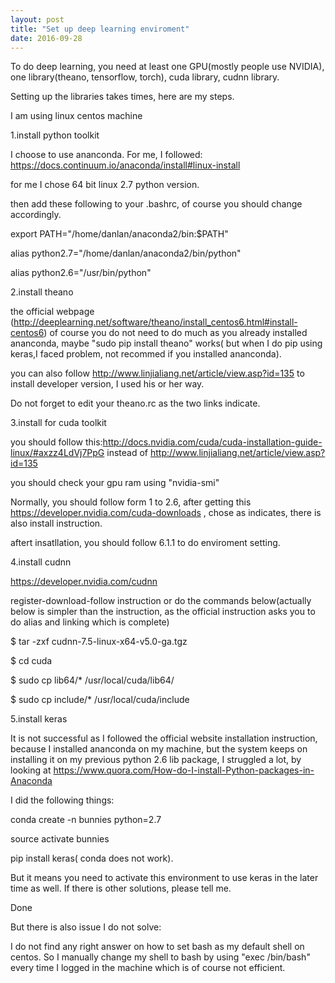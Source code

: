 ```yaml
---
layout: post
title: "Set up deep learning enviroment"
date: 2016-09-28
---
```

To do deep learning, you need at least one GPU(mostly people use NVIDIA), one library(theano, tensorflow, torch), cuda library, cudnn library.

Setting up the libraries takes times, here are my steps.

I am using linux centos machine

1.install python toolkit

I choose to use ananconda. For me, I followed: https://docs.continuum.io/anaconda/install#linux-install

for me I chose 64 bit linux 2.7 python version.

then add these following to your .bashrc, of course you should change accordingly.

export PATH="/home/danlan/anaconda2/bin:$PATH"

alias python2.7="/home/danlan/anaconda2/bin/python"

alias python2.6="/usr/bin/python"

2.install theano

the official webpage (http://deeplearning.net/software/theano/install_centos6.html#install-centos6) of course you do not need to do much as you already installed ananconda, maybe "sudo pip install theano" works( but when I do pip using keras,I faced problem, not recommed if you installed ananconda).

you can also follow http://www.linjialiang.net/article/view.asp?id=135 to install developer version, I used his or her way.

Do not forget to edit your theano.rc as the two links indicate.

3.install for cuda toolkit

you should follow this:http://docs.nvidia.com/cuda/cuda-installation-guide-linux/#axzz4LdVj7PpG instead of http://www.linjialiang.net/article/view.asp?id=135

you should check your gpu ram using "nvidia-smi"

Normally, you should follow form 1 to 2.6, after getting this https://developer.nvidia.com/cuda-downloads , chose as indicates, there is also install instruction. 

aftert insatllation, you should follow 6.1.1 to do enviroment setting.

4.install cudnn

https://developer.nvidia.com/cudnn

register-download-follow instruction or do the commands below(actually below is simpler than the instruction, as the official instruction asks you to do alias and linking which is complete)

$ tar -zxf cudnn-7.5-linux-x64-v5.0-ga.tgz

$ cd cuda

$ sudo cp lib64/* /usr/local/cuda/lib64/

$ sudo cp include/* /usr/local/cuda/include

5.install keras

It is not successful as I followed the official website installation instruction, because I installed ananconda on my machine, but the system keeps on installing it on my previous python 2.6 lib package, I struggled a lot, by looking at https://www.quora.com/How-do-I-install-Python-packages-in-Anaconda

I did the following things:

conda create -n bunnies python=2.7

source activate bunnies

pip install keras( conda does not work).

But it means you need to activate this environment to use keras in the later time as well. If there is other solutions, please tell me.

Done


But there is also issue I do not solve:

I do not find any right answer on how to set bash as my default shell on centos. 
So I manually change my shell to bash by using "exec /bin/bash" every time I logged in the machine which is of course not efficient.






